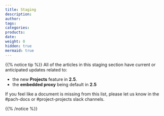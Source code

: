 ```yaml
---
title: Staging
description:
author:
tags:
categories:
products:
date:
weight: 0
hidden: true
mermaid: true
---
```


{{% notice tip %}}
All of the articles in this staging section have current or anticipated updates related to:
- the new **Projects** feature in **2.5**.
- the **embedded proxy** being default in **2.5**

If you feel like a document is missing from this list, please let us know in the #pach-docs or #project-projects slack channels. 

{{% /notice %}}